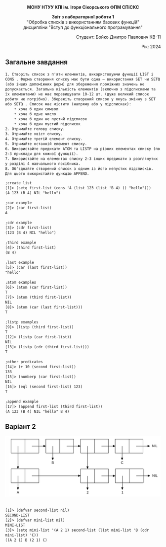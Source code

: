 <p align="center"><b>МОНУ НТУУ КПІ ім. Ігоря Сікорського ФПМ СПіСКС</b></p>
<p align="center">
<b>Звіт з лабораторної роботи 1</b><br/>
"Обробка списків з використанням базових функцій"<br/>
дисципліни "Вступ до функціонального програмування"
</p>
<p align="right">Студент: Бойко Дмитро Павлович КВ-11<p>
<p align="right">Рік: 2024<p>
 
## Загальне завдання

    1. Створіть список з п'яти елементів, використовуючи функції LIST і CONS . Форма створення списку має бути одна — використання SET чи SETQ (або інших допоміжних форм) для збереження проміжних значень не допускається. Загальна кількість елементів (включно з підсписками та їх елементами) не має перевищувати 10-12 шт. (дуже великий список робити не потрібно). Збережіть створений список у якусь змінну з SET або SETQ . Список має містити (напряму або у підсписках): 
        • хоча б один символ 
        • хоча б одне число 
        • хоча б один не пустий підсписок 
        • хоча б один пустий підсписок
    2. Отримайте голову списку.
    3. Отримайте хвіст списку.
    4. Отримайте третій елемент списку.
    5. Отримайте останній елемент списку.
    6. Використайте предикати ATOM та LISTP на різних елементах списку (по 2-3 приклади для кожної функції).
    7. Використайте на елементах списку 2-3 інших предикати з розглянутих у розділі 4 навчального посібника.
    8. Об'єднайте створений список з одним із його непустих підсписків. Для цього використайте функцію APPEND.

```
;create list
[1]> (setq first-list (cons 'A (list 123 (list 'B 4) () "hello")))
(A 123 (B 4) NIL "hello")

;car example
[2]> (car first-list)
A

;cdr example
[3]> (cdr first-list)
(123 (B 4) NIL "hello")

;third example
[4]> (third first-list)
(B 4)

;last example
[5]> (car (last first-list))
"hello"

;atom examples
[6]> (atom (car first-list))
T
[7]> (atom (third first-list))
NIL
[8]> (atom (car (last first-list)))
T

;listp examples
[9]> (listp (third first-list))
T
[12]> (listp (car first-list))
NIL
[13]> (listp (cdr (third first-list)))
T

;other predicates
[14]> (+ 10 (second first-list))
133
[15]> (numberp (car first-list))
NIL
[16]> (eql (second first-list) 123)
T

;append example
[17]> (append first-list (third first-list))
(A 123 (B 4) NIL "hello" B 4)
```
## Варіант 2
<p align="center">
<img src="Lab-1-variant-2.png">
</p>

```

[1]> (defvar second-list nil)
SECOND-LIST
[2]> (defvar mini-list nil)
MINI-LIST
[3]> (setq mini-list '(A 2 1) second-list (list mini-list 'B (cdr mini-list) 'C))
((A 2 1) B (2 1) C)
```


